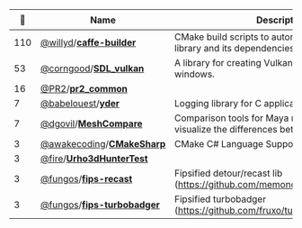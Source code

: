 |:star2: | Name | Description | 🌍|
|---|---|---|---|
|110|[@willyd](https://github.com/willyd)/[**caffe-builder**](https://github.com/willyd/caffe-builder)|CMake build scripts to automate building the Caffe library and its dependencies.||
|53|[@corngood](https://github.com/corngood)/[**SDL_vulkan**](https://github.com/corngood/SDL_vulkan)|A library for creating Vulkan surfaces for SDL2 windows.||
|16|[@PR2](https://github.com/PR2)/[**pr2_common**](https://github.com/PR2/pr2_common)|||
|7|[@babelouest](https://github.com/babelouest)/[**yder**](https://github.com/babelouest/yder)|Logging library for C applications||
|7|[@dgovil](https://github.com/dgovil)/[**MeshCompare**](https://github.com/dgovil/MeshCompare)|Comparison tools for Maya meshes, to help visualize the differences between similar meshes.||
|3|[@awakecoding](https://github.com/awakecoding)/[**CMakeSharp**](https://github.com/awakecoding/CMakeSharp)|CMake C# Language Support||
|3|[@fire](https://github.com/fire)/[**Urho3dHunterTest**](https://github.com/fire/Urho3dHunterTest)|||
|3|[@fungos](https://github.com/fungos)/[**fips-recast**](https://github.com/fungos/fips-recast)|Fipsified detour/recast lib (https://github.com/memononen/recastnavigation) ||
|3|[@fungos](https://github.com/fungos)/[**fips-turbobadger**](https://github.com/fungos/fips-turbobadger)|Fipsified turbobadger (https://github.com/fruxo/turbobadger) ||

